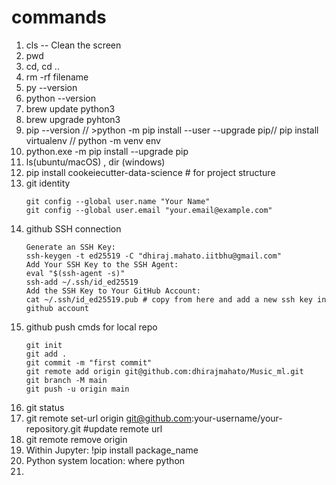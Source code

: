 # commands
1. cls -- Clean the screen
2. pwd
3. cd, cd ..
4. rm -rf filename
5. py --version
6. python --version
7. brew update python3
8. brew upgrade pyhton3
9. pip --version   // >python -m pip install --user --upgrade pip// pip install virtualenv // python -m venv env
10. python.exe -m pip install --upgrade pip
11. ls(ubuntu/macOS) , dir (windows)
12. pip install cookeiecutter-data-science  # for project structure
13. git identity
    ```
    git config --global user.name "Your Name"
    git config --global user.email "your.email@example.com"
    ```
14. github SSH connection
    ```
    Generate an SSH Key:
    ssh-keygen -t ed25519 -C "dhiraj.mahato.iitbhu@gmail.com"
    Add Your SSH Key to the SSH Agent:
    eval "$(ssh-agent -s)"
    ssh-add ~/.ssh/id_ed25519
    Add the SSH Key to Your GitHub Account:
    cat ~/.ssh/id_ed25519.pub # copy from here and add a new ssh key in github account
    ```
15. github push cmds for local repo
    ```
    git init
    git add .
    git commit -m "first commit"
    git remote add origin git@github.com:dhirajmahato/Music_ml.git
    git branch -M main
    git push -u origin main
    ```
 16. git status
 17. git remote set-url origin git@github.com:your-username/your-repository.git   #update remote url
 18. git remote remove origin
 19. Within Jupyter:  !pip install package_name
 20. Python system location: where python
 21. 

